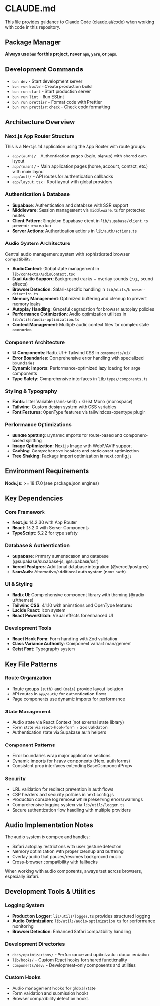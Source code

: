 # CLAUDE.md

This file provides guidance to Claude Code (claude.ai/code) when working with code in this repository.

## Package Manager

**Always use `bun` for this project, never `npm`, `yarn`, or `pnpm`.**

## Development Commands

- `bun dev` - Start development server
- `bun run build` - Create production build 
- `bun run start` - Start production server
- `bun run lint` - Run ESLint
- `bun run prettier` - Format code with Prettier
- `bun run prettier:check` - Check code formatting

## Architecture Overview

### Next.js App Router Structure
This is a Next.js 14 application using the App Router with route groups:

- `app/(auth)/` - Authentication pages (login, signup) with shared auth layout
- `app/(main)/` - Main application pages (home, account, contact, etc.) with main layout  
- `app/auth/` - API routes for authentication callbacks
- `app/layout.tsx` - Root layout with global providers

### Authentication & Database
- **Supabase**: Authentication and database with SSR support
- **Middleware**: Session management via `middleware.ts` for protected routes
- **Client Pattern**: Singleton Supabase client in `lib/supabase/client.ts` prevents recreation
- **Server Actions**: Authentication actions in `lib/auth/actions.ts`

### Audio System Architecture
Central audio management system with sophisticated browser compatibility:

- **AudioContext**: Global state management in `lib/contexts/AudioContext.tsx`
- **Dual Audio Support**: Background tracks + overlay sounds (e.g., sound effects)
- **Browser Detection**: Safari-specific handling in `lib/utils/browser-detection.ts`
- **Memory Management**: Optimized buffering and cleanup to prevent memory leaks
- **Autoplay Handling**: Graceful degradation for browser autoplay policies
- **Performance Optimization**: Audio optimization utilities in `lib/utils/audio-optimization.ts`
- **Context Management**: Multiple audio context files for complex state scenarios

### Component Architecture
- **UI Components**: Radix UI + Tailwind CSS in `components/ui/`
- **Error Boundaries**: Comprehensive error handling with specialized boundaries
- **Dynamic Imports**: Performance-optimized lazy loading for large components
- **Type Safety**: Comprehensive interfaces in `lib/types/components.ts`

### Styling & Typography
- **Fonts**: Inter Variable (sans-serif) + Geist Mono (monospace)
- **Tailwind**: Custom design system with CSS variables
- **Font Features**: OpenType features via tailwindcss-opentype plugin

### Performance Optimizations
- **Bundle Splitting**: Dynamic imports for route-based and component-based splitting
- **Image Optimization**: Next.js Image with WebP/AVIF support
- **Caching**: Comprehensive headers and static asset optimization
- **Tree Shaking**: Package import optimization in next.config.js

## Environment Requirements

**Node.js**: >= 18.17.0 (see package.json engines)

## Key Dependencies

### Core Framework
- **Next.js**: 14.2.30 with App Router
- **React**: 18.2.0 with Server Components
- **TypeScript**: 5.2.2 for type safety

### Database & Authentication
- **Supabase**: Primary authentication and database (@supabase/supabase-js, @supabase/ssr)
- **Vercel Postgres**: Additional database integration (@vercel/postgres)
- **NextAuth**: Alternative/additional auth system (next-auth)

### UI & Styling
- **Radix UI**: Comprehensive component library with theming (@radix-ui/themes)
- **Tailwind CSS**: 4.1.10 with animations and OpenType features
- **Lucide React**: Icon system
- **React PowerGlitch**: Visual effects for enhanced UI

### Development Tools
- **React Hook Form**: Form handling with Zod validation
- **Class Variance Authority**: Component variant management
- **Geist Font**: Typography system

## Key File Patterns

### Route Organization
- Route groups `(auth)` and `(main)` provide layout isolation
- API routes in `app/auth/` for authentication flows
- Page components use dynamic imports for performance

### State Management
- Audio state via React Context (not external state library)
- Form state via react-hook-form + zod validation
- Authentication state via Supabase auth helpers

### Component Patterns
- Error boundaries wrap major application sections
- Dynamic imports for heavy components (Hero, auth forms)
- Consistent prop interfaces extending BaseComponentProps

### Security
- URL validation for redirect prevention in auth flows
- CSP headers and security policies in next.config.js
- Production console log removal while preserving errors/warnings
- Comprehensive logging system via `lib/utils/logger.ts`
- Secure authentication flow handling with multiple providers

## Audio Implementation Notes

The audio system is complex and handles:
- Safari autoplay restrictions with user gesture detection
- Memory optimization with proper cleanup and buffering
- Overlay audio that pauses/resumes background music
- Cross-browser compatibility with fallbacks

When working with audio components, always test across browsers, especially Safari.

## Development Tools & Utilities

### Logging System
- **Production Logger**: `lib/utils/logger.ts` provides structured logging
- **Audio Optimization**: `lib/utils/audio-optimization.ts` for performance monitoring
- **Browser Detection**: Enhanced Safari compatibility handling

### Development Directories
- `docs/optimizations/` - Performance and optimization documentation
- `lib/hooks/` - Custom React hooks for shared functionality
- `components/dev/` - Development-only components and utilities

### Custom Hooks
- Audio management hooks for global state
- Form validation and submission hooks
- Browser compatibility detection hooks